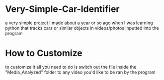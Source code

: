 # Very-Simple-Car-Identifier
a very simple project I made about a year or so ago when I was learning python that tracks cars or similar objects in videos/photos inputted into the program


# How to Customize
to customize it all you need to do is switch out the file inside the "Media_Analyzed" folder to any video you'd like to be ran by the program
